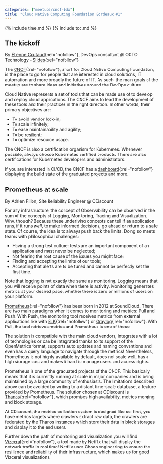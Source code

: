 ```yaml
---
categories: ["meetups/cncf-bdx"]
title: "Cloud Native Computing Foundation Bordeaux #1"
---
```


{% include time.md %}
{% include toc.md %}

## The kickoff

By [Étienne Coutaud](https://twitter.com/etiennecoutaud){:rel="nofollow"}, DevOps consultant @ OCTO Technology - [Slides](https://speakerdeck.com/etiennecoutaud/presentation-de-la-cloud-native-computing-foundation){:rel="nofollow"}

The [CNCF](https://www.cncf.io/){:rel="nofollow"}, short for Cloud Native Computing Foundation, is the place to go for
people that are interested in cloud solutions, IT automation and more broadly the future of IT. As such, the main goals
of the meetup are to share ideas and initiatives around the DevOps culture.

Cloud Native represents a set of tools that can be made use of to develop and deploy cloud applications. The CNCF aims
to lead the development of these tools and their practices in the right direction. In other words, their primary
objectives are:
- To avoid vendor lock-in;
- To scale infinitely;
- To ease maintainability and agility;
- To be resilient;
- To optimize resource usage.

The CNCF is also a certification organism for Kubernetes. Whenever possible, always choose Kubernetes certified
products. There are also certifications for Kubernetes developers and administrators.

If you are interested in CI/CD, the CNCF has a [dashboard](https://cncf.ci/){:rel="nofollow"} displaying the build state
of the graduated projects and more.

## Prometheus at scale

By Adrien Fillon, Site Reliability Engineer @ CDiscount

For any infrastructure, the concept of Observability can be observed in the sum of the concepts of Logging, Monitoring,
Tracing and Visualization. Why, though? Because these underlying concepts can tell if an application runs, if it runs
*well*, to make informed decisions, go ahead or return to a safe state. Of course, the idea is to always push back the
limits. Doing so meets teams with philosophical challenges:
- Having a strong test culture: tests are an important component of an application and must never be neglected;
- Not fearing the root cause of the issues you might face;
- Finding and accepting the limits of our tools;
- Accepting that alerts are to be tuned and cannot be perfectly set the first time.

Note that logging is not exactly the same as monitoring. Logging means that you will receive points of data when there
is activity. Monitoring generates metrics at your desired pace, whether there is zero or millions of users on your
platform.

[Prometheus](https://prometheus.io/){:rel="nofollow"} has been born in 2012 at SoundCloud. There are two main paradigms
when it comes to monitoring and metrics: Pull and Push. With Push, the monitoring tool receives metrics from external
applications like with [ELK](https://www.elastic.co/elk-stack){:rel="nofollow"} or [Graylog](https://www.graylog.org/){:rel="nofollow"}.
With Pull, the tool retrieves metrics and Prometheus is one of those.

The solution is compatible with the main cloud vendors, integrates with a lot of technologies or can be integrated
thanks to its support of the OpenMetrics format, supports auto updates and naming conventions and even has a query
language to navigate through the metrics! Nevertheless, Prometheus is not highly available by default, does not scale
well, has a high storage cost and makes it hard to manage users and access rights.

Prometheus is one of the graduated projects of the CNCF. This basically means that it is currently running at scale in
major companies and is being maintained by a large community of enthusiasts. The limitations described above can be
avoided by writing to a distant time-scale database, a feature provided by Prometheus. The solution chosen at CDiscount
is [Thanos](https://improbable.io/games/blog/thanos-prometheus-at-scale){:rel="nofollow"}, which promises high
availability, metrics merging and block storage.

At CDiscount, the metrics collection system is designed like so: first, you have metrics targets where crawlers extract
raw data, the crawlers are federated by the Thanos instances which store their data in block storages and display it to
the end users.

Further down the path of monitoring and visualization you will find [Vizceral](https://github.com/Netflix/vizceral){:rel="nofollow"},
a tool made by Netflix that will display the network traffic in real time! Netflix uses Chaos engineering to ensure the
resilience and reliability of their infrastructure, which makes up for good Vizceral visualizations.
